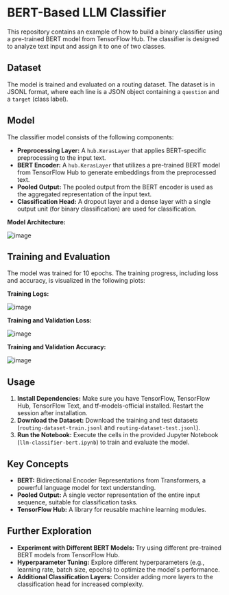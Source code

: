 # BERT-Based LLM Classifier

This repository contains an example of how to build a binary classifier using a pre-trained BERT model from TensorFlow Hub. The classifier is designed to analyze text input and assign it to one of two classes.

## Dataset

The model is trained and evaluated on a routing dataset. The dataset is in JSONL format, where each line is a JSON object containing a `question` and a `target` (class label).

## Model

The classifier model consists of the following components:

* **Preprocessing Layer:** A `hub.KerasLayer` that applies BERT-specific preprocessing to the input text.
* **BERT Encoder:** A `hub.KerasLayer` that utilizes a pre-trained BERT model from TensorFlow Hub to generate embeddings from the preprocessed text.
* **Pooled Output:** The pooled output from the BERT encoder is used as the aggregated representation of the input text.
* **Classification Head:** A dropout layer and a dense layer with a single output unit (for binary classification) are used for classification.

**Model Architecture:**

![image](https://github.com/user-attachments/assets/dbc75786-cfeb-4003-9336-a4168d181ff7)


## Training and Evaluation

The model was trained for 10 epochs. The training progress, including loss and accuracy, is visualized in the following plots:

**Training Logs:**

![image](https://github.com/user-attachments/assets/a4e736e5-638b-4131-960d-a40799f1b935)


**Training and Validation Loss:**

![image](https://github.com/user-attachments/assets/dc1e450a-6bc0-4f10-b6f4-44626bb51e35)


**Training and Validation Accuracy:**

![image](https://github.com/user-attachments/assets/22f4eea1-58d1-4706-9d37-36db660ab9d9)


## Usage

1. **Install Dependencies:** Make sure you have TensorFlow, TensorFlow Hub, TensorFlow Text, and tf-models-official installed. Restart the session after installation.
2. **Download the Dataset:** Download the training and test datasets (`routing-dataset-train.jsonl` and `routing-dataset-test.jsonl`).
3. **Run the Notebook:** Execute the cells in the provided Jupyter Notebook (`llm-classifier-bert.ipynb`) to train and evaluate the model.

## Key Concepts

* **BERT:** Bidirectional Encoder Representations from Transformers, a powerful language model for text understanding.
* **Pooled Output:** A single vector representation of the entire input sequence, suitable for classification tasks.
* **TensorFlow Hub:** A library for reusable machine learning modules.

## Further Exploration

* **Experiment with Different BERT Models:** Try using different pre-trained BERT models from TensorFlow Hub.
* **Hyperparameter Tuning:** Explore different hyperparameters (e.g., learning rate, batch size, epochs) to optimize the model's performance.
* **Additional Classification Layers:** Consider adding more layers to the classification head for increased complexity.
